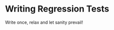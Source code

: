 # Writing Regression Tests
<!--Write once, run everywhere-->
Write once, relax and let sanity prevail!
